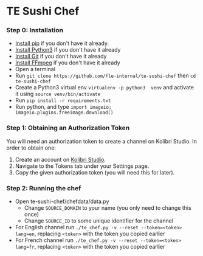 # TE Sushi Chef

### Step 0: Installation

* [Install pip](https://pypi.python.org/pypi/pip) if you don't have it already.
* [Install Python3](https://www.python.org/downloads) if you don't have it already
* [Install Git](https://git-scm.com/book/en/v2/Getting-Started-Installing-Git) if you don't have it already
* [Install FFmpeg](https://www.ffmpeg.org/download.html) if you don't have it already
* Open a terminal
* Run `git clone https://github.com/fle-internal/te-sushi-chef` 
  then `cd te-sushi-chef`
* Create a Python3 virtual env `virtualenv -p python3  venv`
  and activate it using `source venv/bin/activate`
* Run `pip install -r requirements.txt`
* Run python, and type `import imageio; imageio.plugins.freeimage.download()`

### Step 1: Obtaining an Authorization Token ###
You will need an authorization token to create a channel on Kolibri Studio. In order to obtain one:

1. Create an account on [Kolibri Studio](https://contentworkshop.learningequality.org/).
2. Navigate to the Tokens tab under your Settings page.
3. Copy the given authorization token (you will need this for later).

### Step 2: Running the chef ###
 * Open te-sushi-chef/chefdata/data.py
   * Change `SOURCE_DOMAIN` to your name (you only need to change this once)
   * Change `SOURCE_ID` to some unique identifier for the channel
 * For English channel run `./te_chef.py -v --reset --token=<token> lang=en`,
   replacing `<token>` with the token you copied earlier
 * For French channel run `./te_chef.py -v --reset --token=<token> lang=fr`,
   replacing `<token>` with the token you copied earlier

